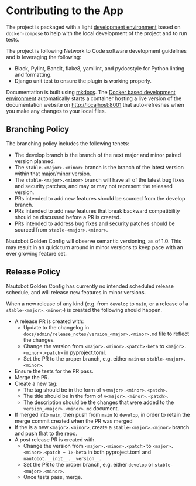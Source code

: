 # Contributing to the App

The project is packaged with a light [development environment](dev_environment.md) based on `docker-compose` to help with the local development of the project and to run tests.

The project is following Network to Code software development guidelines and is leveraging the following:

- Black, Pylint, Bandit, flake8, yamllint, and pydocstyle for Python linting and formatting.
- Django unit test to ensure the plugin is working properly.

Documentation is built using [mkdocs](https://www.mkdocs.org/). The [Docker based development environment](dev_environment.md#docker-development-environment) automatically starts a container hosting a live version of the documentation website on [http://localhost:8001](http://localhost:8001) that auto-refreshes when you make any changes to your local files.

## Branching Policy

The branching policy includes the following tenets:

- The develop branch is the branch of the next major and minor paired version planned.
- The `stable-<major>.<minor>` branch is the branch of the latest version within that major/minor version.
- The `stable-<major>.<minor>` branch will have all of the latest bug fixes and security patches, and may or may not represent the released version.
- PRs intended to add new features should be sourced from the develop branch.
- PRs intended to add new features that break backward compatibility should be discussed before a PR is created.
- PRs intended to address bug fixes and security patches should be sourced from `stable-<major>.<minor>`.

Nautobot Golden Config will observe semantic versioning, as of 1.0. This may result in an quick turn around in minor versions to keep pace with an ever growing feature set.

## Release Policy

Nautobot Golden Config has currently no intended scheduled release schedule, and will release new features in minor versions.

When a new release of any kind (e.g. from `develop` to `main`, or a release of a `stable-<major>.<minor>`) is created the following should happen.

- A release PR is created with:
    - Update to the changelog in `docs/admin/release_notes/version_<major>.<minor>.md` file to reflect the changes.
    - Change the version from `<major>.<minor>.<patch>-beta` to `<major>.<minor>.<patch>` in pyproject.toml.
    - Set the PR to the proper branch, e.g. either `main` or `stable-<major>.<minor>`.
- Ensure the tests for the PR pass.
- Merge the PR.
- Create a new tag:
    - The tag should be in the form of `v<major>.<minor>.<patch>`.
    - The title should be in the form of `v<major>.<minor>.<patch>`.
    - The description should be the changes that were added to the `version_<major>.<minor>.md` document.
- If merged into `main`, then push from `main` to `develop`, in order to retain the merge commit created when the PR was merged
- If the is a new `<major>.<minor>`, create a `stable-<major>.<minor>` branch and push that to the repo.
- A post release PR is created with.
    - Change the version from `<major>.<minor>.<patch>` to `<major>.<minor>.<patch + 1>-beta` in both pyproject.toml and `nautobot.__init__.__version__`.
    - Set the PR to the proper branch, e.g. either `develop` or `stable-<major>.<minor>`.
    - Once tests pass, merge.
